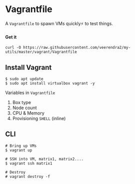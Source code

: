 # Vagrantfile
A `Vagrantfile` to spawn VMs quickly:zap: to test things.

#### Get it
`curl -O https://raw.githubusercontent.com/veerendra2/my-utils/master/vagrant/Vagrantfile`

## Install Vagrant
```
$ sudo apt update
$ sudo apt install virtualbox vagrant -y
```

Variables in `Vagrantfile`
1. Box type
2. Node count
3. CPU & Memory
4. Provisioning `SHELL` (inline)

## CLI

```
# Bring up VMs
$ vagrant up

# SSH into VM, matrix1, matrix2....
$ vagrant ssh matrix1

# Destroy
# vagrant destroy -f

```